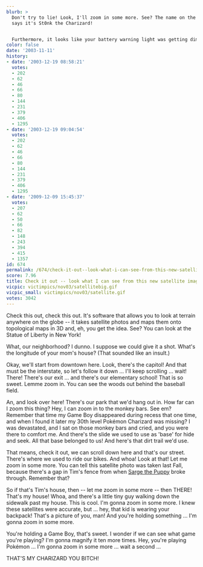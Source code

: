 ```yaml
---
blurb: >
  Don't try to lie! Look, I'll zoom in some more. See? The name on the screen CLEARLY
  says it's St0nk the Charizard!


  Furthermore, it looks like your battery warning light was getting dim.
color: false
date: '2003-11-11'
history:
- date: '2003-12-19 08:58:21'
  votes:
  - 202
  - 62
  - 46
  - 66
  - 80
  - 144
  - 231
  - 379
  - 406
  - 1295
- date: '2003-12-19 09:04:54'
  votes:
  - 202
  - 62
  - 46
  - 66
  - 80
  - 144
  - 231
  - 379
  - 406
  - 1295
- date: '2009-12-09 15:45:37'
  votes:
  - 207
  - 62
  - 50
  - 66
  - 82
  - 148
  - 243
  - 394
  - 415
  - 1357
id: 674
permalink: /674/check-it-out--look-what-i-can-see-from-this-new-satellite-imaging-website/
score: 7.96
title: Check it out -- look what I can see from this new satellite imaging website!
vicpic: victimpics/nov03/satellitebig.gif
vicpic_small: victimpics/nov03/satellite.gif
votes: 3042
---
```


Check this out, check this out. It's software that allows you to look at
terrain anywhere on the globe -- it takes satellite photos and maps them
onto topological maps in 3D and, eh, you get the idea. See? You can look
at the Statue of Liberty in New York!

What, our neighborhood? I dunno. I suppose we could give it a shot.
What's the longitude of your mom's house? (That sounded like an insult.)

Okay, we'll start from downtown here. Look, there's the capitol! And
that must be the interstate, so let's follow it down ... I'll keep
scrolling ... wait! There! There's our exit ... and there's our
elementary school! That is so sweet. Lemme zoom in. You can see the
woods out behind the baseball field.

An, and look over here! There's our park that we'd hang out in. How far
can I zoom this thing? Hey, I can zoom in to the monkey bars. See em?
Remember that time my Game Boy disappeared during recess that one time,
and when I found it later my 30th level Pokémon Charizard was missing? I
was devastated, and I sat on those monkey bars and cried, and you were
there to comfort me. And there's the slide we used to use as 'base' for
hide and seek. All that base belonged to us! And here's that dirt trail
we'd use.

That means, check it out, we can scroll down here and that's our street.
There's where we used to ride our bikes. And whoa! Look at that! Let me
zoom in some more. You can tell this satellite photo was taken last
Fall, because there's a gap in Tim's fence from when [Sarge the
Puppy](%ARTICLE[82]%) broke through. Remember that?

So if that's Tim's house, then -- let me zoom in some more -- then
THERE! That's my house! Whoa, and there's a little tiny guy walking down
the sidewalk past my house. This is cool. I'm gonna zoom in some more. I
knew these satellites were accurate, but ... hey, that kid is wearing
your backpack! That's a picture of you, man! And you're holding
something ... I'm gonna zoom in some more.

You're holding a Game Boy, that's sweet. I wonder if we can see what
game you're playing? I'm gonna magnify it ten more times. Hey, you're
playing Pokémon ... I'm gonna zoom in some more ... wait a second ...

THAT'S MY CHARIZARD YOU BITCH!